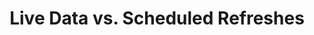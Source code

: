 ---
title: Live Data vs. Scheduled Refreshes
layout: custom
keywords: [Schedule, auto-refresh, refresh]
description: 
---
